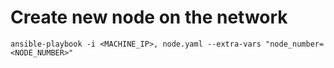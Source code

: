# Create new node on the network

```
ansible-playbook -i <MACHINE_IP>, node.yaml --extra-vars "node_number=<NODE_NUMBER>"
```

